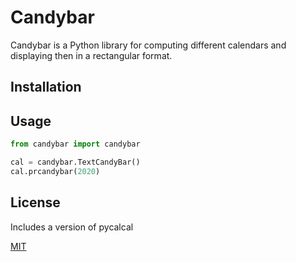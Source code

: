 # Candybar

Candybar is a Python library for computing different calendars and displaying then in a rectangular format.

## Installation


## Usage

```python
from candybar import candybar

cal = candybar.TextCandyBar()
cal.prcandybar(2020)
```

## License
Includes a version of pycalcal

[MIT](https://choosealicense.com/licenses/mit/)
